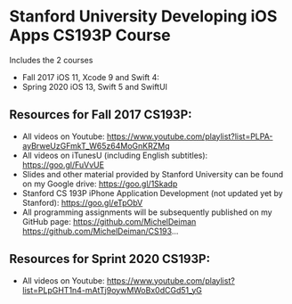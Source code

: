 # Stanford University Developing iOS Apps CS193P Course

Includes the 2 courses
- Fall 2017 iOS 11, Xcode 9 and Swift 4:
- Spring 2020 iOS 13, Swift 5 and SwiftUI

## Resources for Fall 2017 CS193P:
- All videos on Youtube: https://www.youtube.com/playlist?list=PLPA-ayBrweUzGFmkT_W65z64MoGnKRZMq
- All videos on iTunesU (including English subtitles): https://goo.gl/FuVvUE
- Slides and other material provided by Stanford University can be found on my Google drive: https://goo.gl/1Skadp
- Stanford CS 193P iPhone Application Development (not updated yet by Stanford): https://goo.gl/eTpObV
- All programming assignments will be subsequently published on my GitHub page:
  https://github.com/MichelDeiman
  https://github.com/MichelDeiman/CS193...
  
## Resources for Sprint 2020 CS193P:
- All videos on Youtube: https://www.youtube.com/playlist?list=PLpGHT1n4-mAtTj9oywMWoBx0dCGd51_yG

